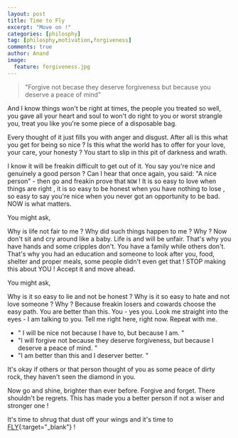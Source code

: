 ```yaml
---
layout: post
title: Time to Fly
excerpt: "Move on !"
categories: [philosphy]
tag: [philosphy,motivation,forgiveness]
comments: true
author: Anand
image:
  feature: forgiveness.jpg
---
```



> "Forgive not becase they deserve forgiveness but because you deserve a peace of mind"


And I know things won't be right at times, the people you treated so well, you gave all your heart  <i class="fa fa-heart heart-icon"></i> and soul to won't do right to you or worst strangle you, treat you like you're some piece of a disposable bag. 

Every thought of it just fills you with anger and disgust. After all is this what you get for being so nice ? Is this what the world has to offer  for your love, your care, your honesty ? You start  to slip in this pit of darkness and wrath. 

I know it will be freakin difficult to get out of it. You say you're nice and genuinely a good person ? Can I hear that once again, you said: "A nice person" - then go and freakin prove that `NOW` ! It is so easy to love when things are right , it is so easy to be honest when you have nothing to lose , so easy to say you're nice when you never got an opportunity to be bad. NOW is what matters.

You might ask,

Why is life not fair to me ? Why did such things happen to me ? Why ? Now don't sit and cry around like a baby. Life is and will be unfair. That's why you have hands and some cripples don't. You have a family while others don't. That's why you had an education and someone to look after you, food, shelter and proper meals, some people didn't even get that ! STOP making this about YOU ! Accept it and move ahead. 

You might ask, 

Why is it so easy to lie and not be honest ? Why is it so easy to hate and not love someone ? Why ? Because freakin losers and cowards choose the easy path. You are better than this. You - yes you. Look me straight into the eyes - I am talking to you. Tell me right here, right now. Repeat with me. 

- " I will be nice not because I have to, but because I am. "
- "I will forgive not because they deserve forgiveness, but because I deserve a peace of mind. "
- "I am better than this and I deserver better. "


It's okay if others or that person thought of you as some peace of dirty rock, they haven't seen the diamond in you. 

Now go and shine, brighter than ever before. Forgive and forget. There shouldn't be regrets. This has made you a better person if not a wiser and stronger one ! 

It's time to shrug that dust off your wings and it's time to [FLY](/articles/2016-07/The-Flight){:target="_blank"}  !